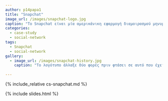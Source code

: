 ```yaml
---
author: p14papa1
title: "Snapchat"
image_url: /images/snapchat-logo.jpg
caption: "To Snapchat είναι μία αμερικάνικη εφαρμογή διαμοιρασμού μηνυμάτων με την μορφή φωτογραφιών και βίντεο."
categories:
  - case-study
  - social-network
tags:
  - Snapchat
  - social-network
gallery:
  - image_url: /images/snapchat-history.jpg
    caption: "To λογότυπο άλλαξε δύο φορές πριν φτάσει σε αυτό που έχει σήμερα"
  
---
```


{% include_relative cs-snapchat.md %}

{% include slides.html %}
